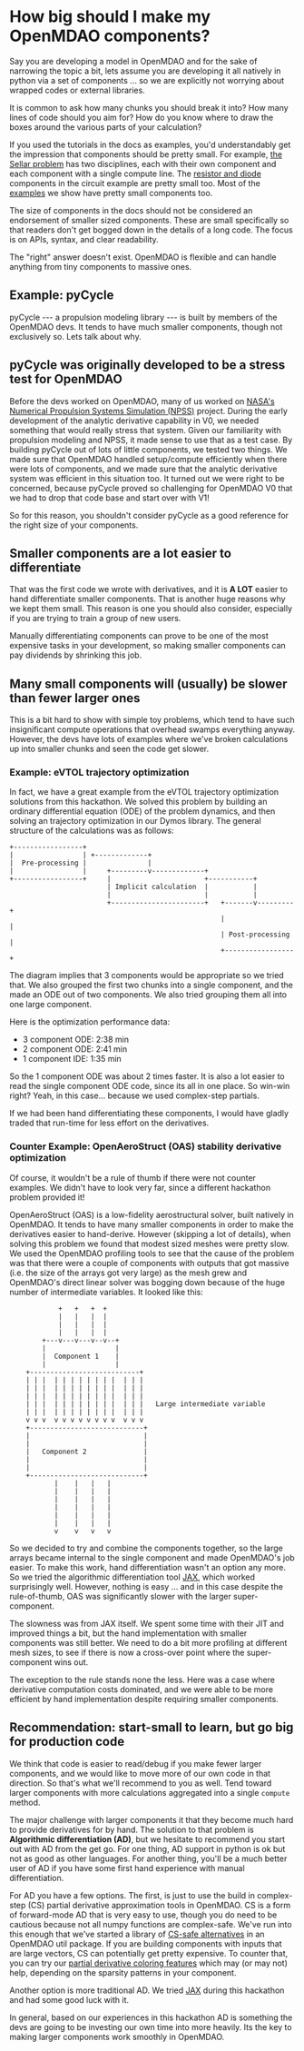 # How big should I make my OpenMDAO components? 

Say you are developing a model in OpenMDAO and for the sake of narrowing the topic a bit, 
lets assume you are developing it all natively in python via a set of components ... 
so we are explicitly not worrying about wrapped codes or external libraries. 

It is common to ask how many chunks you should break it into? 
How many lines of code should you aim for? 
How do you know where to draw the boxes around the various parts of your calculation? 

If you used the tutorials in the docs as examples, 
you'd understandably get the impression that components should be pretty small. 
For example, [the Sellar problem][sellar] has two disciplines, each with their own component and each component with a single compute line. 
The [resistor and diode][circuit] components in the circuit example are pretty small too. 
Most of the [examples][examples] we show have pretty small components too. 

The size of components in the docs should not be considered an endorsement of smaller sized components. 
These are small specifically so that readers don't get bogged down in the details of a long code. 
The focus is on APIs, syntax, and clear readability. 

The "right" answer doesn't exist. 
OpenMDAO is flexible and can handle anything from tiny components to massive ones. 

## Example: pyCycle 

pyCycle --- a propulsion modeling library --- is built by members of the OpenMDAO devs. 
It tends to have much smaller components, though not exclusively so. Lets talk about why. 

## pyCycle was originally developed to be a stress test for OpenMDAO

Before the devs worked on OpenMDAO, many of us worked on [NASA's Numerical Propulsion Systems Simulation (NPSS)][npss] project. 
During the early development of the analytic derivative capability in V0, we needed something that would really stress that system. 
Given our familiarity with propulsion modeling and NPSS, it made sense to use that as a test case. 
By building pyCycle out of lots of little components, we tested two things. 
We made sure that OpenMDAO handled setup/compute efficiently when there were lots of components, 
and we made sure that the analytic derivative system was efficient in this situation too. 
It turned out we were right to be concerned, because pyCycle proved so challenging for OpenMDAO V0 that we had to drop that code base and start over with V1! 

So for this reason, you shouldn't consider pyCycle as a good reference for the right size of your components. 


## Smaller components are a lot easier to differentiate

That was the first code we wrote with derivatives, and it is **A LOT** easier to hand differentiate smaller components. 
That is another huge reasons why we kept them small. 
This reason is one you should also consider, especially if you are trying to train a group of new users. 

Manually differentiating components can prove to be one of the most expensive tasks in your development, 
so making smaller components can pay dividends by shrinking this job. 


## Many small components will (usually) be slower than fewer larger ones 

This is a bit hard to show with simple toy problems, which tend to have such insignificant compute operations that overhead swamps everything anyway. 
However, the devs have lots of examples where we've broken calculations up into smaller chunks and seen the code get slower. 

### Example: eVTOL trajectory optimization 
In fact, we have a great example from the eVTOL trajectory optimization solutions from this hackathon. 
We solved this problem by building an ordinary differential equation (ODE) of the problem dynamics, and then solving an trajectory optimization in our Dymos library. 
The general structure of the calculations was as follows: 



    +-----------------+
    |                 | +-------------+
    |  Pre-processing |               |
    |                 |     +---------v-------------+
    +-----------------+     |                       +-----------+
                            | Implicit calculation  |           |
                            |                       |           |
                            +-----------------------+   +-------v---------+
                                                        |                 |
                                                        | Post-processing |
                                                        +-----------------+




The diagram implies that 3 components would be appropriate so we tried that. 
We also grouped the first two chunks into a single component, and the made an ODE out of two components. 
We also tried grouping them all into one large component. 

Here is the optimization performance data: 

* 3 component ODE: 2:38 min 
* 2 component ODE: 2:41 min
* 1 component IDE: 1:35 min

So the 1 component ODE was about 2 times faster. 
It is also a lot easier to read the single component ODE code, since its all in one place. 
So win-win right? Yeah, in this case... because we used complex-step partials. 

If we had been hand differentiating these components, I would have gladly traded that run-time for less effort on the derivatives. 


### Counter Example: OpenAeroStruct (OAS) stability derivative optimization 

Of course, it wouldn't be a rule of thumb if there were not counter examples. 
We didn't have to look very far, since a different hackathon problem provided it! 

OpenAeroStruct (OAS) is a low-fidelity aerostructural solver, built natively in OpenMDAO. 
It tends to have many smaller components in order to make the derivatives easier to hand-derive. 
However (skipping a lot of details), when solving this problem we found that modest sized meshes were pretty slow. 
We used the OpenMDAO profiling tools to see that the cause of the problem was that there were a couple of components with outputs that got massive (i.e. the size of the arrays got very large) as the mesh grew and OpenMDAO's direct linear solver was bogging down because of the huge number of intermediate variables. 
It looked like this: 


                +   +   +  +
                |   |   |  |
                |   |   |  |
                |   |   |  |
            +---v---v---v--v--+
            |                 |
            |  Component 1    |
            |                 |
        +---------------------------+
        | | |  | | | | | | | |  | | |
        | | |  | | | | | | | |  | | |
        | | |  | | | | | | | |  | | |
        | | |  | | | | | | | |  | | |   Large intermediate variable 
        | | |  | | | | | | | |  | | |   
        v v v  v v v v v v v v  v v v
        +----------------------------+
        |                            |
        |                            |
        |   Component 2              |
        |                            |
        |                            |
        +----------------------------+
               |    |   |   |
               |    |   |   |
               |    |   |   |
               |    |   |   |
               |    |   |   |
               |    |   |   |
               v    v   v   v



So we decided to try and combine the components together, so the large arrays became internal to the single component and made OpenMDAO's job easier. 
To make this work, hand differentiation wasn't an option any more. 
So we tried the algorithmic differentiation tool [JAX][jax], which worked surprisingly well. 
However, nothing is easy ... and in this case despite the rule-of-thumb, OAS was significantly slower with the larger super-component. 

The slowness was from JAX itself. 
We spent some time with their JIT and improved things a bit, but the hand implementation with smaller components was still better. 
We need to do a bit more profiling at different mesh sizes, to see if there is now a cross-over point where the super-component wins out. 

The exception to the rule stands none the less. 
Here was a case where derivative computation costs dominated, and we were able to be more efficient by hand implementation despite requiring smaller components. 


## Recommendation: start-small to learn, but go big for production code 

We think that code is easier to read/debug if you make fewer larger components, and we would like to move more of our own code in that direction. 
So that's what we'll recommend to you as well. 
Tend toward larger components with more calculations aggregated into a single `compute` method. 

The major challenge with larger components it that they become much hard to provide derivatives for by hand. 
The solution to that problem is **Algorithmic differentiation (AD)**, but we hesitate to recommend you start out with AD from the get go. For one thing, AD support in python is ok but not as good as other languages. 
For another thing, you'll be a much better user of AD if you have some first hand experience with manual differentiation. 

For AD you have a few options. The first, is just to use the build in complex-step (CS) partial derivative approximation tools in OpenMDAO. 
CS is a form of forward-mode AD that is very easy to use, though you do need to be cautious because not all numpy functions are complex-safe. 
We've run into this enough that we've started a library of [CS-safe alternatives][cs-safe] in an OpenMDAO util package. 
If you are building components with inputs that are large vectors, CS can potentially get pretty expensive. 
To counter that, you can try our [partial derivative coloring features][partial-coloring] which may (or may not) help, depending on the sparsity patterns in your component. 

Another option is more traditional AD. 
We tried [JAX][jax] during this hackathon and had some good luck with it. 

In general, based on our experiences in this hackathon AD is something the devs are going to be investing our own time into more heavily. 
Its the key to making larger components work smoothly in OpenMDAO. 



[cs-safe]: https://github.com/OpenMDAO/OpenMDAO/blob/master/openmdao/utils/cs_safe.py
[partial-coloring]: http://openmdao.org/twodocs/versions/3.4.0/features/experimental/simul_coloring_fd_cs.html
[jax]: https://github.com/google/jax
[sellar]: http://openmdao.org/twodocs/versions/3.4.0/basic_guide/sellar.html#building-the-disciplinary-components
[circuit]: http://openmdao.org/twodocs/versions/3.4.0/advanced_guide/implicit_comps/defining_icomps.html#explicitcomponents-resistor-and-diode
[examples]: http://openmdao.org/twodocs/versions/3.4.0/examples/index.html
[npss]: https://software.nasa.gov/software/LEW-17051-1
[dp]: https://github.com/OpenMDAO/pyCycle/blob/d79e0b80305ba40fe03c24a0e5cb41dc857c520b/pycycle/elements/duct.py#L61-L82
[cea]: https://github.com/OpenMDAO/pyCycle/blob/d79e0b80305ba40fe03c24a0e5cb41dc857c520b/pycycle/thermo/cea/chem_eq.py#L45